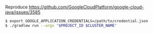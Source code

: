 Reproduce https://github.com/GoogleCloudPlatform/google-cloud-java/issues/3585

```bash
$ export GOOGLE_APPLICATION_CREDENTIALS=/path/to/credential.json
$ ./gradlew run --args "$PROJECT_ID $CLUSTER_NAME"
```
